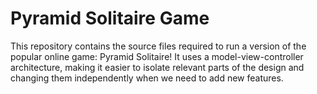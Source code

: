 # Pyramid Solitaire Game
This repository contains the source files required to run a version of the popular online game: Pyramid Solitaire! It uses a model-view-controller architecture, making it easier to isolate relevant parts of the design and changing them independently when we need to add new features.
